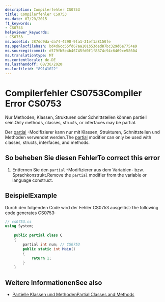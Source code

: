 ```yaml
---
description: Compilerfehler CS0753
title: Compilerfehler CS0753
ms.date: 07/20/2015
f1_keywords:
- CS0753
helpviewer_keywords:
- CS0753
ms.assetid: 287dd9da-da74-4290-9fa1-21ef1a8150fe
ms.openlocfilehash: bd4d6cc55fd67aa101b53ded87bc329d6e7754e9
ms.sourcegitcommit: d579fb5e4b46745fd0f1f8874c94c6469ce58604
ms.translationtype: MT
ms.contentlocale: de-DE
ms.lasthandoff: 08/30/2020
ms.locfileid: "89141022"
---
```

# <a name="compiler-error-cs0753"></a><span data-ttu-id="6877c-103">Compilerfehler CS0753</span><span class="sxs-lookup"><span data-stu-id="6877c-103">Compiler Error CS0753</span></span>
<span data-ttu-id="6877c-104">Nur Methoden, Klassen, Strukturen oder Schnittstellen können partiell sein.</span><span class="sxs-lookup"><span data-stu-id="6877c-104">Only methods, classes, structs, or interfaces may be partial.</span></span>  
  
 <span data-ttu-id="6877c-105">Der [partial](../language-reference/keywords/partial-type.md) -Modifizierer kann nur mit Klassen, Strukturen, Schnittstellen und Methoden verwendet werden.</span><span class="sxs-lookup"><span data-stu-id="6877c-105">The [partial](../language-reference/keywords/partial-type.md) modifier can only be used with classes, structs, interfaces, and methods.</span></span>  
  
## <a name="to-correct-this-error"></a><span data-ttu-id="6877c-106">So beheben Sie diesen Fehler</span><span class="sxs-lookup"><span data-stu-id="6877c-106">To correct this error</span></span>  
  
1. <span data-ttu-id="6877c-107">Entfernen Sie den `partial` -Modifizierer aus dem Variablen- bzw. Sprachkonstrukt.</span><span class="sxs-lookup"><span data-stu-id="6877c-107">Remove the `partial` modifier from the variable or language construct.</span></span>  
  
## <a name="example"></a><span data-ttu-id="6877c-108">Beispiel</span><span class="sxs-lookup"><span data-stu-id="6877c-108">Example</span></span>  
 <span data-ttu-id="6877c-109">Durch den folgenden Code wird der Fehler CS0753 ausgelöst:</span><span class="sxs-lookup"><span data-stu-id="6877c-109">The following code generates CS0753:</span></span>  
  
```csharp  
// cs0753.cs  
using System;  
  
    public partial class C  
    {  
        partial int num; // CS0753  
        public static int Main()  
        {  
            return 1;  
        }  
    }  
```  
  
## <a name="see-also"></a><span data-ttu-id="6877c-110">Weitere Informationen</span><span class="sxs-lookup"><span data-stu-id="6877c-110">See also</span></span>

- [<span data-ttu-id="6877c-111">Partielle Klassen und Methoden</span><span class="sxs-lookup"><span data-stu-id="6877c-111">Partial Classes and Methods</span></span>](../programming-guide/classes-and-structs/partial-classes-and-methods.md)

